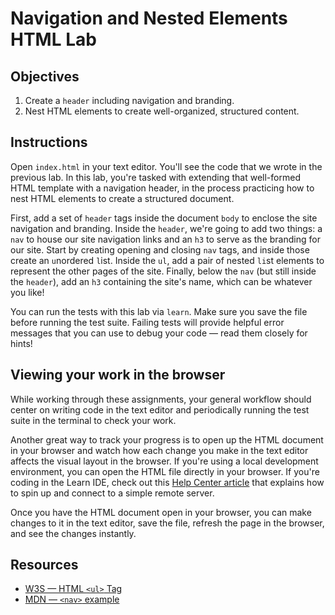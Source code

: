 # Navigation and Nested Elements HTML Lab

## Objectives

1. Create a `header` including navigation and branding.
2. Nest HTML elements to create well-organized, structured content.

## Instructions

Open `index.html` in your text editor. You'll see the code that we wrote in the previous lab. In this lab, you're tasked with extending that well-formed HTML template with a navigation header, in the process practicing how to nest HTML elements to create a structured document.

First, add a set of `header` tags inside the document `body` to enclose the site navigation and branding. Inside the `header`, we're going to add two things: a `nav` to house our site navigation links and an `h3` to serve as the branding for our site. Start by creating opening and closing `nav` tags, and inside those create an `u`nordered `l`ist. Inside the `ul`, add a pair of nested `li`st elements to represent the other pages of the site. Finally, below the `nav` (but still inside the `header`), add an `h3` containing the site's name, which can be whatever you like!

You can run the tests with this lab via `learn`. Make sure you save the file before running the test suite. Failing tests will provide helpful error messages that you can use to debug your code — read them closely for hints!

## Viewing your work in the browser

While working through these assignments, your general workflow should center on writing code in the text editor and periodically running the test suite in the terminal to check your work.

Another great way to track your progress is to open up the HTML document in your browser and watch how each change you make in the text editor affects the visual layout in the browser. If you're using a local development environment, you can open the HTML file directly in your browser. If you're coding in the Learn IDE, check out this [Help Center article](http://help.learn.co/the-learn-ide/common-ide-questions/viewing-html-pages-in-the-learn-ide) that explains how to spin up and connect to a simple remote server.

Once you have the HTML document open in your browser, you can make changes to it in the text editor, save the file, refresh the page in the browser, and see the changes instantly.

## Resources

* [W3S — HTML `<ul>` Tag](https://www.w3schools.com/tags/tag_ul.asp)
* [MDN — `<nav>` example](https://developer.mozilla.org/en-US/docs/Web/HTML/Element/nav#Examples)
